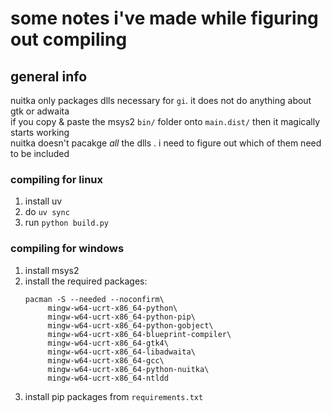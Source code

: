 # some notes i've made while figuring out compiling

## general info
nuitka only packages dlls necessary for `gi`. it does not do anything about gtk or adwaita
<br>
if you copy & paste the msys2 `bin/` folder onto `main.dist/` then it magically starts working
<br>
nuitka doesn't pacakge *all* the dlls . i need to figure out which of them need to be included

### compiling for linux
1. install uv
2. do `uv sync`
3. run `python build.py`

### compiling for windows
1. install msys2
2. install the required packages:
	```
	pacman -S --needed --noconfirm\
		 mingw-w64-ucrt-x86_64-python\
		 mingw-w64-ucrt-x86_64-python-pip\
		 mingw-w64-ucrt-x86_64-python-gobject\
		 mingw-w64-ucrt-x86_64-blueprint-compiler\
		 mingw-w64-ucrt-x86_64-gtk4\
		 mingw-w64-ucrt-x86_64-libadwaita\
		 mingw-w64-ucrt-x86_64-gcc\
		 mingw-w64-ucrt-x86_64-python-nuitka\
		 mingw-w64-ucrt-x86_64-ntldd
	```
3. install pip packages from `requirements.txt`